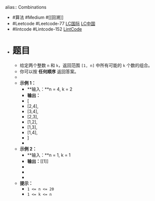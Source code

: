 alias:: Combinations
- #算法 #Medium #[[回溯]]
- #Leetcode #Leetcode-77 [LC国际](https://leetcode.com/problems/combinations/) [LC中国](https://leetcode.cn/problems/combinations/)
- #lintcode #Lintcode-152 [LintCode](https://www.lintcode.com/problem/152/)
- # 题目
	- 给定两个整数 `n` 和 `k`，返回范围 `[1, n]` 中所有可能的 `k` 个数的组合。
	- 你可以按 **任何顺序** 返回答案。
	-
	- **示例 1：**
		- **输入：**n = 4, k = 2
		- **输出：**
		- [
		- [2,4],
		- [3,4],
		- [2,3],
		- [1,2],
		- [1,3],
		- [1,4],
		- ]
		-
	- **示例 2：**
		- **输入：**n = 1, k = 1
		- **输出：**[[1]]
		-
		-
		-
	- **提示：**
		- `1 <= n <= 20`
		- `1 <= k <= n`